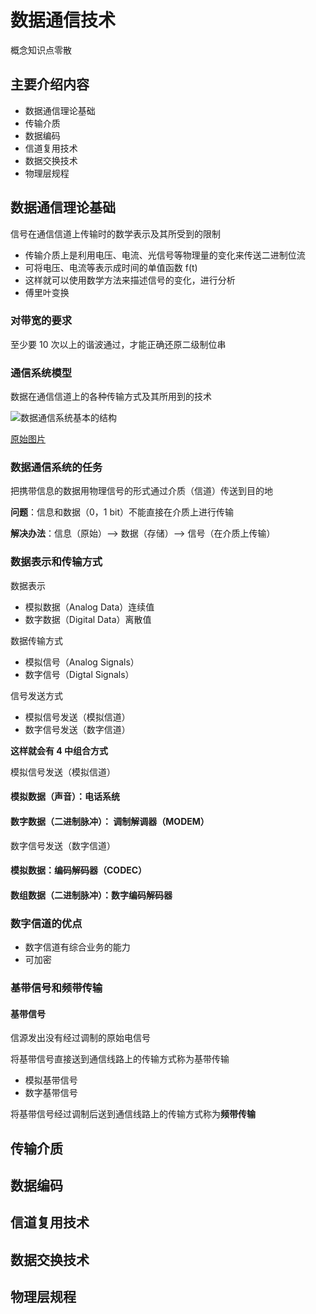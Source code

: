 # 数据通信技术

概念知识点零散

## 主要介绍内容

- 数据通信理论基础
- 传输介质
- 数据编码
- 信道复用技术
- 数据交换技术
- 物理层规程

## 数据通信理论基础

信号在通信信道上传输时的数学表示及其所受到的限制

- 传输介质上是利用电压、电流、光信号等物理量的变化来传送二进制位流
- 可将电压、电流等表示成时间的单值函数 f(t)
- 这样就可以使用数学方法来描述信号的变化，进行分析
- 傅里叶变换

### 对带宽的要求

至少要 10 次以上的谐波通过，才能正确还原二级制位串

### 通信系统模型

数据在通信信道上的各种传输方式及其所用到的技术

![数据通信系统基本的结构](http://oq5td7hx8.bkt.clouddn.com/%E6%95%B0%E6%8D%AE%E9%80%9A%E4%BF%A1%E7%B3%BB%E7%BB%9F%E5%9F%BA%E6%9C%AC%E7%BB%93%E6%9E%84.svg)

[原始图片](https://www.processon.com/view/5aa69f81e4b06bbdabab8735)

### 数据通信系统的任务

把携带信息的数据用物理信号的形式通过介质（信道）传送到目的地

**问题**：信息和数据（0，1 bit）不能直接在介质上进行传输

**解决办法**：信息（原始）--> 数据（存储）--> 信号（在介质上传输）

### 数据表示和传输方式

数据表示

- 模拟数据（Analog Data）连续值
- 数字数据（Digital Data）离散值

数据传输方式

- 模拟信号（Analog Signals）
- 数字信号（Digtal Signals）

信号发送方式

- 模拟信号发送（模拟信道）
- 数字信号发送（数字信道）

**这样就会有 4 中组合方式**

模拟信号发送（模拟信道）

#### 模拟数据（声音）：电话系统
#### 数字数据（二进制脉冲）： 调制解调器（MODEM）

数字信号发送（数字信道）

#### 模拟数据：编码解码器（CODEC）
#### 数组数据（二进制脉冲）：数字编码解码器

### 数字信道的优点

- 数字信道有综合业务的能力
- 可加密

### 基带信号和频带传输

#### 基带信号

信源发出没有经过调制的原始电信号

将基带信号直接送到通信线路上的传输方式称为基带传输

- 模拟基带信号
- 数字基带信号

将基带信号经过调制后送到通信线路上的传输方式称为**频带传输**

## 传输介质

## 数据编码

## 信道复用技术

## 数据交换技术

## 物理层规程